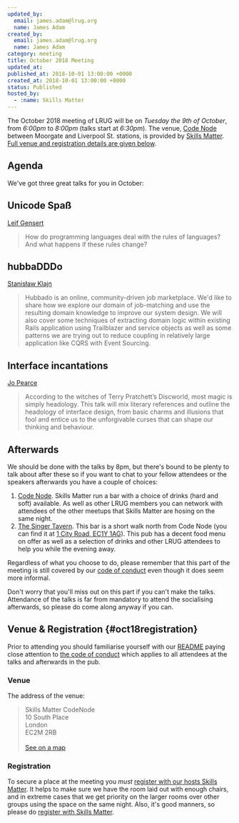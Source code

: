 ```yaml
---
updated_by:
  email: james.adam@lrug.org
  name: James Adam
created_by:
  email: james.adam@lrug.org
  name: James Adam
category: meeting
title: October 2018 Meeting
updated_at:
published_at: 2018-10-01 13:00:00 +0000
created_at: 2018-10-01 13:00:00 +0000
status: Published
hosted_by:
  - :name: Skills Matter
---
```


The October 2018 meeting of LRUG will be on *Tuesday the 9th of October*,
from _6:00pm_ to _8:00pm_ (talks start at _6:30pm_).  The venue, [Code
Node][skills-matter-venue] between Moorgate and Liverpool St. stations, is
provided by [Skills Matter](http://www.skillsmatter.com).  [Full venue and
registration details are given below](#oct18registration).

## Agenda

We've got three great talks for you in October:

## Unicode Spaß 
[Leif Gensert](https://twitter.com/leifg)

> How do programming languages deal with the rules of languages? And what happens if these rules change?


## hubbaDDDo
[Stanisław Klajn](https://skillsmatter.com/members/broisatse)

> Hubbado is an online, community-driven job marketplace. We'd like to share how we explore our domain of job-matching and use the resulting domain knowledge to improve our system design. We will also cover some techniques of extracting domain logic within existing Rails application using Trailblazer and service objects as well as some patterns we are trying out to reduce coupling in relatively large application like CQRS with Event Sourcing.

## Interface incantations
[Jo Pearce](https://twitter.com/jdpearce)

> According to the witches of Terry Pratchett’s Discworld, most magic is simply headology. This talk will mix literary references and outline the headology of interface design, from basic charms and illusions that fool and entice us to the unforgivable curses that can shape our thinking and behaviour.


## Afterwards

We should be done with the talks by 8pm, but there's bound to be plenty
to talk about after these so if you want to chat to your fellow attendees or
the speakers afterwards you have a couple of choices:

1. [Code Node][skills-matter-venue].  Skills Matter run a bar with a choice of
   drinks (hard and soft) available.  As well as other LRUG members you can
   network with attendees of the other meetups that Skills Matter are hosing on
   the same night.
2. [The Singer Tavern](http://singertavern.com/).  This bar is a short walk
   north from Code Node (you can find it at [1 City Road, EC1Y
   1AG](https://goo.gl/maps/w9kPu)).  This pub has a decent food menu on offer
   as well as a selection of drinks and other LRUG attendees to help you
   while the evening away.

Regardless of what you choose to do, please remember that this part of the
meeting is still covered by our [code of
conduct](http://readme.lrug.org/#code-of-condut) even though it does seem more
informal.

Don't worry that you'll miss out on this part if you can't make the talks.
Attendance of the talks is far from mandatory to attend the socialising
afterwards, so please do come along anyway if you can.

## Venue & Registration {#oct18registration}

Prior to attending you should familiarise yourself with our
[README](http://readme.lrug.org/) paying close attention to [the code of
conduct](http://readme.lrug.org/#code-of-conduct) which applies to
all attendees at the talks and afterwards in the pub.

### Venue

The address of the venue:

> Skills Matter CodeNode<br/>10 South Place<br/>London<br/>EC2M 2RB<br/><br/>[See on a map](https://goo.gl/maps/ONJT4)

### Registration

To secure a place at the meeting you *must* [register with our hosts
Skills Matter][skills-matter-event].  It helps to
make sure we have the room laid out with enough chairs, and in extreme cases
that we get priority on the larger rooms over other groups using the space on
the same night.  Also, it's good manners, so please do [register with Skills
Matter][skills-matter-event].

[skills-matter-venue]: https://skillsmatter.com/locations/264-skills-matter-codenode
[skills-matter-event]: https://skillsmatter.com/meetups/11287-lrug-london-ruby-user-group
